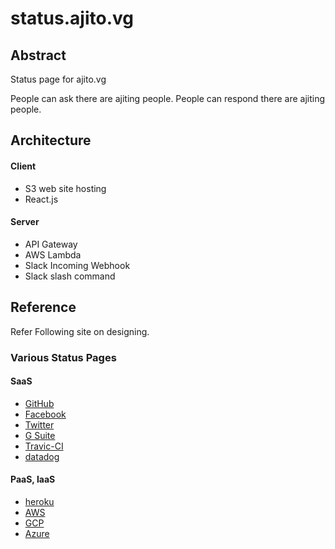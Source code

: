 # status.ajito.vg## AbstractStatus page for ajito.vgPeople can ask there are ajiting people.People can respond there are ajiting people.## Architecture#### Client- S3 web site hosting- React.js#### Server- API Gateway- AWS Lambda- Slack Incoming Webhook- Slack slash command## ReferenceRefer Following site on designing.### Various Status Pages#### SaaS- [GitHub](https://status.github.com/)- [Facebook](https://developers.facebook.com/status/)- [Twitter](https://dev.twitter.com/overview/status)- [G Suite](http://www.google.co.jp/appsstatus#hl=ja&v=status)- [Travic-CI](https://www.traviscistatus.com/)- [datadog](https://status.datadoghq.com/)#### PaaS, IaaS- [heroku](https://status.heroku.com/)- [AWS](https://status.aws.amazon.com/)- [GCP](https://status.cloud.google.com/)- [Azure](https://azure.microsoft.com/ja-jp/status/)